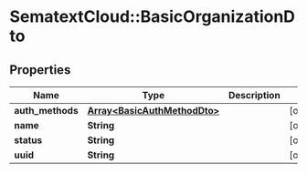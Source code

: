 # SematextCloud::BasicOrganizationDto

## Properties
| Name             | Type                                                         | Description | Notes      |
| ---------------- | ------------------------------------------------------------ | ----------- | ---------- |
| **auth_methods** | [**Array&lt;BasicAuthMethodDto&gt;**](BasicAuthMethodDto.md) |             | [optional] |
| **name**         | **String**                                                   |             | [optional] |
| **status**       | **String**                                                   |             | [optional] |
| **uuid**         | **String**                                                   |             | [optional] |

